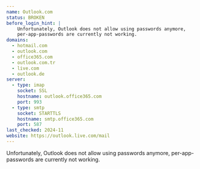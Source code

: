 ```yaml
---
name: Outlook.com
status: BROKEN
before_login_hint: |
    Unfortunately, Outlook does not allow using passwords anymore,
    per-app-passwords are currently not working.
domains:
  - hotmail.com
  - outlook.com
  - office365.com
  - outlook.com.tr
  - live.com
  - outlook.de
server:
  - type: imap
    socket: SSL
    hostname: outlook.office365.com
    port: 993
  - type: smtp
    socket: STARTTLS
    hostname: smtp.office365.com
    port: 587
last_checked: 2024-11
website: https://outlook.live.com/mail
---
```


Unfortunately, Outlook does not allow using passwords anymore,
per-app-passwords are currently not working.

